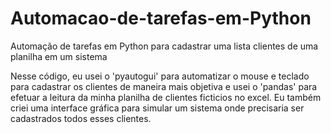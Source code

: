 # Automacao-de-tarefas-em-Python
Automação de tarefas em Python para cadastrar uma lista clientes de uma planilha em um sistema

Nesse código, eu usei o 'pyautogui' para automatizar o mouse e teclado para cadastrar os clientes de maneira mais objetiva e usei o 'pandas' para efetuar a leitura da minha planilha de clientes ficticios no excel.
Eu também criei uma interface gráfica para simular um sistema onde precisaria ser cadastrados todos esses clientes.
